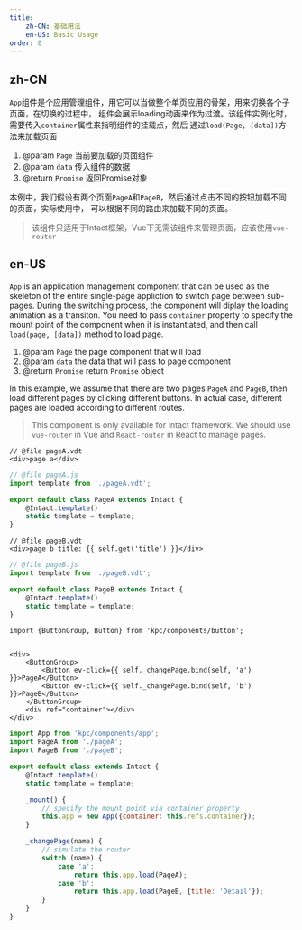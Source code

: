 ```yaml
---
title: 
    zh-CN: 基础用法
    en-US: Basic Usage
order: 0
---
```


## zh-CN

`App`组件是个应用管理组件，用它可以当做整个单页应用的骨架，用来切换各个子页面，在切换的过程中，
组件会展示loading动画来作为过渡。该组件实例化时，需要传入`container`属性来指明组件的挂载点，然后
通过`load(Page, [data])`方法来加载页面

1. @param `Page` 当前要加载的页面组件
2. @param `data` 传入组件的数据
3. @return `Promise` 返回Promise对象

本例中，我们假设有两个页面`PageA`和`PageB`，然后通过点击不同的按钮加载不同的页面，实际使用中，
可以根据不同的路由来加载不同的页面。

> 该组件只适用于Intact框架，Vue下无需该组件来管理页面，应该使用`vue-router`

## en-US

`App` is an application management component that can be used as the skeleton of the entire 
single-page appliction to switch page between sub-pages. During the switching process, the 
component will diplay the loading animation as a transiton. You need to pass `container` property 
to specify the mount point of the component when it is instantiated, and then call `load(page, [data])` 
method to load page.

1. @param `Page` the page component that will load
2. @param `data` the data that will pass to page component 
3. @return `Promise` return `Promise` object

In this example, we assume that there are two pages `PageA` and `PageB`, then load different pages
by clicking different buttons. In actual case, different pages are loaded according to different routes.

> This component is only available for Intact framework. We should use `vue-router` in Vue and `React-router`
> in React to manage pages.

```vdt
// @file pageA.vdt 
<div>page a</div>
```

```js
// @file pageA.js
import template from './pageA.vdt';

export default class PageA extends Intact {
    @Intact.template()
    static template = template;
}
```

```vdt
// @file pageB.vdt 
<div>page b title: {{ self.get('title') }}</div>
```

```js
// @file pageB.js
import template from './pageB.vdt';

export default class PageB extends Intact {
    @Intact.template()
    static template = template;
}
```

```vdt
import {ButtonGroup, Button} from 'kpc/components/button';


<div>
    <ButtonGroup>
        <Button ev-click={{ self._changePage.bind(self, 'a') }}>PageA</Button>
        <Button ev-click={{ self._changePage.bind(self, 'b') }}>PageB</Button>
    </ButtonGroup>
    <div ref="container"></div>
</div>
```

```js
import App from 'kpc/components/app';
import PageA from './pageA';
import PageB from './pageB';

export default class extends Intact {
    @Intact.template()
    static template = template;

    _mount() {
        // specify the mount point via container property
        this.app = new App({container: this.refs.container});
    }

    _changePage(name) {
        // simulate the router 
        switch (name) {
            case 'a':
                return this.app.load(PageA);
            case 'b':
                return this.app.load(PageB, {title: 'Detail'});
        }
    }
}
```

